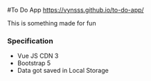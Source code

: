 #To Do App
https://vynsss.github.io/to-do-app/
<p>This is something made for fun</p>

<h3>Specification</h3>
<ul>
    <li>Vue JS CDN 3</li>
    <li>Bootstrap 5</li>
    <li>Data got saved in Local Storage</li>
</ul>